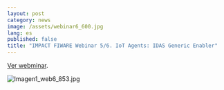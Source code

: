 ```yaml
---
layout: post
category: news
image: /assets/webinar6_600.jpg
lang: es
published: false
title: "IMPACT FIWARE Webinar 5/6. IoT Agents: IDAS Generic Enabler"
---
```



<a href="https://www.youtube.com/watch?v=BvVSuGmXi3g" target="_blank"><i class="icon-s-youtube"></i> Ver webminar</a>.

![Imagen1_web6_853.jpg]({{site.baseurl}}/assets/Imagen1_web6_853.jpg)

<br>

<br>
<br>
<br>
<br>
<br>
<br>
<br>
<br>
<br>
<br>
<br>

